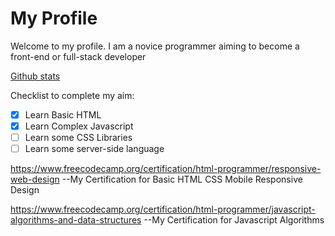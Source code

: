 # My Profile

Welcome to my profile. I am a novice programmer aiming to become a front-end or full-stack developer

[Github stats](https://github-readme-stats.vercel.app/api?username=Liftoff-KA)

Checklist to complete my aim:
* [x] Learn Basic HTML
* [x] Learn Complex Javascript 
* [ ] Learn some CSS Libraries
* [ ] Learn some server-side language

https://www.freecodecamp.org/certification/html-programmer/responsive-web-design 
--My Certification for Basic HTML CSS Mobile Responsive Design

https://www.freecodecamp.org/certification/html-programmer/javascript-algorithms-and-data-structures
--My Certification for Javascript Algorithms
